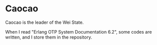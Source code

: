 Caocao
======

Caocao is the leader of the Wei State.

When I read "Erlang OTP System Documentation 6.2", some codes are written, and I store them in the repository.
